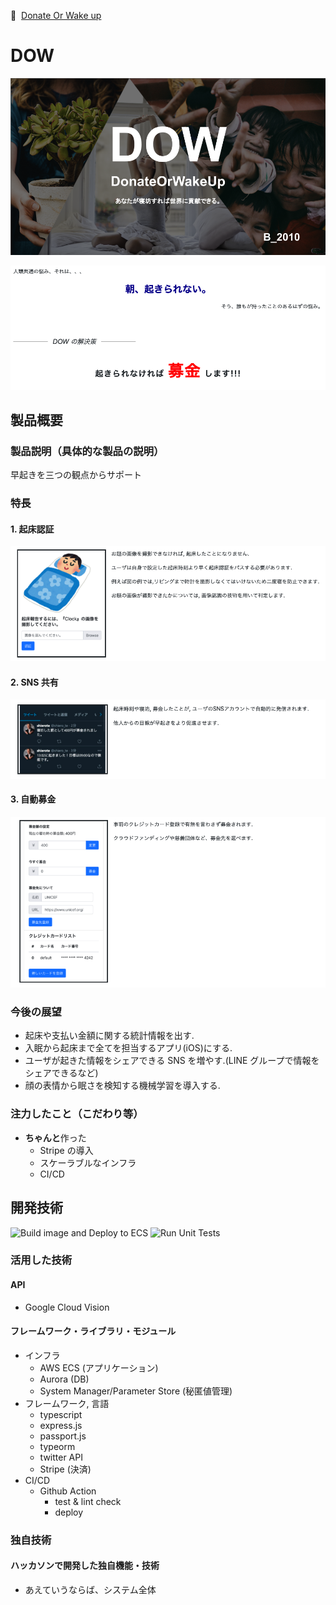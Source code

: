 🔗 &nbsp;[Donate Or Wake up](http://dow.teguchi.jp)

<h1>DOW</h1>

[![IMAGE ALT TEXT HERE](./doc/DOW.png)](https://dow.teguchi.jp)

![](doc/title.png)

<!-- <p>人類共通の悩み、それは、、、</p>

<p style="color: darkblue; text-align: center; font-size: 30px; font-weight: bold"> 朝、起きられない。</p>

<p style="float: right;">そう、誰もが持ったことのあるはずの悩み。</p>

<br>
<br>
<br>

<hr style="background-color: black; height: 1px; display: inline-block; width: 100px; transform: translateY(17px);">
<p style="font-size: 20px; display: inline; margin: 0 10px 0 10px;"><i>DOW の解決策</i></p>
<hr style="background-color: black; height: 1px; display: inline-block; width: 100px; transform: translateY(17px);">

<p style="text-align: center; font-size: 25px; font-weight: bold; letter-spacing: 2px; margin-top: 30px">
  起きられなければ<span style="color: red; font-size: 50px; margin: 0 10px 0 10px;">募金</span>します!!!
</p> -->

## 製品概要

### 製品説明（具体的な製品の説明）

早起きを三つの観点からサポート

### 特長

#### 1. 起床認証

![](doc/feature1.png)

<!-- <div style="display: flex">
  <img src="./doc/Auth.jpg" style="width: 50%; max-width: 250px; margin: 0 16px; border: solid;">
  <div>
    <p>お題の画像を撮影できなければ, 起床したことになりません.</p>
    <p>ユーザは自身で設定した起床時刻より早く起床認証をパスする必要があります.</p>
    <p>例えば図の例では,リビングまで時計を撮影しなくてはいけないため二度寝を防止できます.</p>
    <p>お題の画像が撮影できたかについては, 画像認識の技術を用いて判定します.</p>
  </div>
</div> -->

#### 2. SNS 共有

![](doc/feature2.png)

<!-- <div style="display: flex">
  <img src="./doc/SNS.png" style="width: 50%; max-width: 250px; margin: 0 16px; border: solid;">
  <div>
    <p>起床時刻や寝坊, 募金したことが, ユーザのSNSアカウントで自動的に発信されます.</p>
    <p>他人からの目線が早起きをより促進させます.</p>
  </div>
</div> -->

#### 3. 自動募金

![](doc/feature3.png)

<!-- <div style="display: flex">
  <img src="./doc/Donation.jpeg" style="width: 50%; max-width: 250px; margin: 0 16px; border: solid;">
  <div>
    <p>事前のクレジットカード登録で有無を言わさず募金されます.</p>
    <p>クラウドファンディングや慈善団体など、募金先を選べます.</p>
    <p></p>
  </div>
</div> -->

### 今後の展望

- 起床や支払い金額に関する統計情報を出す.
- 入眠から起床まで全てを担当するアプリ(iOS)にする.
- ユーザが起きた情報をシェアできる SNS を増やす.(LINE グループで情報をシェアできるなど)
- 顔の表情から眠さを検知する機械学習を導入する.

### 注力したこと（こだわり等）

- **ちゃんと**作った
  - Stripe の導入
  - スケーラブルなインフラ
  - CI/CD

## 開発技術

![Build image and Deploy to ECS](https://github.com/jphacks/B_2010/workflows/Build%20image%20and%20Deploy%20to%20ECS/badge.svg)
![Run Unit Tests](https://github.com/jphacks/B_2010/workflows/Run%20Unit%20Tests/badge.svg)

### 活用した技術

#### API

- Google Cloud Vision

#### フレームワーク・ライブラリ・モジュール

- インフラ
  - AWS ECS (アプリケーション)
  - Aurora (DB)
  - System Manager/Parameter Store (秘匿値管理)
- フレームワーク, 言語
  - typescript
  - express.js
  - passport.js
  - typeorm
  - twitter API
  - Stripe (決済)
- CI/CD
  - Github Action
    - test & lint check
    - deploy

### 独自技術

#### ハッカソンで開発した独自機能・技術

- あえていうならば、システム全体
